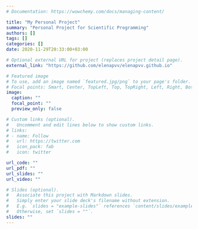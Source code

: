 ```yaml
---
# Documentation: https://wowchemy.com/docs/managing-content/

title: "My Personal Project"
summary: "Personal Project for Scientific Programming"
authors: []
tags: []
categories: []
date: 2020-11-29T20:33:00+03:00

# Optional external URL for project (replaces project detail page).
external_link: "https://github.com/elenapvv/elenapvv.github.io"

# Featured image
# To use, add an image named `featured.jpg/png` to your page's folder.
# Focal points: Smart, Center, TopLeft, Top, TopRight, Left, Right, BottomLeft, Bottom, BottomRight.
image:
  caption: ""
  focal_point: ""
  preview_only: false

# Custom links (optional).
#   Uncomment and edit lines below to show custom links.
# links:
# - name: Follow
#   url: https://twitter.com
#   icon_pack: fab
#   icon: twitter

url_code: ""
url_pdf: ""
url_slides: ""
url_video: ""

# Slides (optional).
#   Associate this project with Markdown slides.
#   Simply enter your slide deck's filename without extension.
#   E.g. `slides = "example-slides"` references `content/slides/example-slides.md`.
#   Otherwise, set `slides = ""`.
slides: ""
---
```

